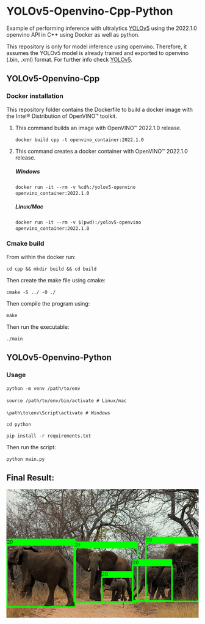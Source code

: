 # YOLOv5-Openvino-Cpp-Python

Example of performing inference with ultralytics [YOLOv5](https://github.com/ultralytics/yolov5) using the 2022.1.0 openvino API in C++ using Docker as well as python.

This repository is only for model inference using openvino. Therefore, it assumes the YOLOv5 model is already trained and exported to openvino (.bin, .xml) format. For further info check [YOLOv5](https://github.com/ultralytics/yolov5).

## YOLOv5-Openvino-Cpp

### Docker installation
This repository folder contains the Dockerfile to build a docker image with the Intel® Distribution of OpenVINO™ toolkit.

1) This command builds an image with OpenVINO™ 2022.1.0 release.
    ```
    docker build cpp -t openvino_container:2022.1.0
    ```
2) This command creates a docker container with OpenVINO™ 2022.1.0 release.
    ##### Windows
    ```
    docker run -it --rm -v %cd%:/yolov5-openvino openvino_container:2022.1.0
    ```
    ##### Linux/Mac
    ```
    docker run -it --rm -v $(pwd):/yolov5-openvino openvino_container:2022.1.0
    ```
### Cmake build

From within the docker run:
```
cd cpp && mkdir build && cd build
```
Then create the make file using cmake:
```
cmake -S ../ -O ./
```
Then compile the program using:
```
make
```
Then run the executable:
```
./main
```

## YOLOv5-Openvino-Python

### Usage

```
python -m venv /path/to/env

source /path/to/env/bin/activate # Linux/mac

\path\to\env\Script\activate # Windows
```
```
cd python
```
```
pip install -r requirements.txt
```

Then run the script:
```
python main.py
```

## Final Result:

![IMAGE_DESCRIPTION](./imgs/result.png)
